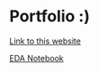 # Portfolio :)
[Link to this website](https://carriesno.github.io/Portfolio/)

[EDA Notebook](Intitial_EDA-full-data.html) 

